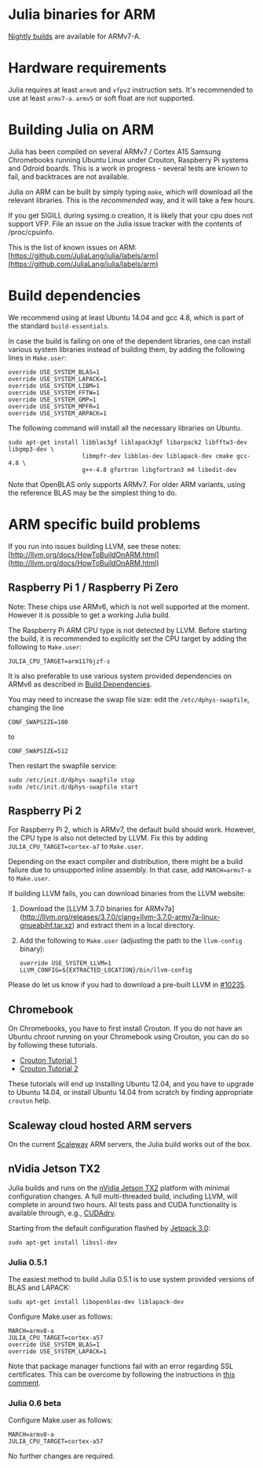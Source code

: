 # Julia binaries for ARM

[Nightly builds](https://status.julialang.org/download/linux-arm) are
available for ARMv7-A.

# Hardware requirements

Julia requires at least `armv6` and `vfpv2` instruction sets. It's recommended
to use at least `armv7-a`. `armv5` or soft float are not supported.

# Building Julia on ARM

Julia has been compiled on several ARMv7 / Cortex A15 Samsung
Chromebooks running Ubuntu Linux under Crouton, Raspberry Pi systems
and Odroid boards. This is a work in progress - several tests are
known to fail, and backtraces are not available.

Julia on ARM can be built by simply typing `make`, which will download all
the relevant libraries. This is the *recommended* way, and it will take a
few hours.

If you get SIGILL during sysimg.o creation, it is likely that your cpu
does not support VFP.  File an issue on the Julia issue tracker with
the contents of /proc/cpuinfo.

This is the list of known issues on ARM:
 [https://github.com/JuliaLang/julia/labels/arm](https://github.com/JuliaLang/julia/labels/arm)

# Build dependencies

We recommend using at least Ubuntu 14.04 and gcc 4.8, which is part of the
standard `build-essentials`.

In case the build is failing on one of the dependent libraries, one
can install various system libraries instead of building them, by
adding the following lines in `Make.user`:

````
override USE_SYSTEM_BLAS=1
override USE_SYSTEM_LAPACK=1
override USE_SYSTEM_LIBM=1
override USE_SYSTEM_FFTW=1
override USE_SYSTEM_GMP=1
override USE_SYSTEM_MPFR=1
override USE_SYSTEM_ARPACK=1
````

The following command will install all the necessary libraries on Ubuntu.

````
sudo apt-get install libblas3gf liblapack3gf libarpack2 libfftw3-dev libgmp3-dev \
                     libmpfr-dev libblas-dev liblapack-dev cmake gcc-4.8 \
                     g++-4.8 gfortran libgfortran3 m4 libedit-dev
````

Note that OpenBLAS only supports ARMv7. For older ARM variants, using the reference BLAS
may be the simplest thing to do.

# ARM specific build problems

If you run into issues building LLVM, see these notes:
[http://llvm.org/docs/HowToBuildOnARM.html](http://llvm.org/docs/HowToBuildOnARM.html)

## Raspberry Pi 1 / Raspberry Pi Zero

Note: These chips use ARMv6, which is not well supported at the moment. However it is
possible to get a working Julia build.

The Raspberry Pi ARM CPU type is not detected by LLVM.  Before starting the
build, it is recommended to explicitly set the CPU target by adding the
following to `Make.user`:

````
JULIA_CPU_TARGET=arm1176jzf-s
````

It is also preferable to use various system provided dependencies on
ARMv6 as described in [Build Dependencies](#build-dependencies).

You may need to increase the swap file size: edit the `/etc/dphys-swapfile`, changing the line

    CONF_SWAPSIZE=100

to

    CONF_SWAPSIZE=512

Then restart the swapfile service:

    sudo /etc/init.d/dphys-swapfile stop
    sudo /etc/init.d/dphys-swapfile start

## Raspberry Pi 2

For Raspberry Pi 2, which is ARMv7, the default build should work. However, the
CPU type is also not detected by LLVM. Fix this by adding
`JULIA_CPU_TARGET=cortex-a7` to `Make.user`.

Depending on the exact compiler and distribution, there might be a build failure
due to unsupported inline assembly. In that case, add `MARCH=armv7-a` to
`Make.user`.

If building LLVM fails, you can download binaries from the LLVM website:

1.  Download the [LLVM 3.7.0 binaries for ARMv7a] (http://llvm.org/releases/3.7.0/clang+llvm-3.7.0-armv7a-linux-gnueabihf.tar.xz) and extract them in a local directory.
2. Add the following to `Make.user` (adjusting the path to the `llvm-config` binary):

    ```
    override USE_SYSTEM_LLVM=1
    LLVM_CONFIG=${EXTRACTED_LOCATION}/bin/llvm-config
    ```

Please do let us know if you had to download a pre-built LLVM in [#10235](https://github.com/JuliaLang/julia/issues/10235).

## Chromebook

On Chromebooks, you have to first install Crouton.  If you do not have
an Ubuntu chroot running on your Chromebook using Crouton, you can do
so by following these tutorials.

- [Crouton Tutorial 1](http://www.howtogeek.com/162120/how-to-install-ubuntu-linux-on-your-chromebook-with-crouton/)
- [Crouton Tutorial 2](http://lifehacker.com/how-to-install-linux-on-a-chromebook-and-unlock-its-ful-509039343)

These tutorials will end up installing Ubuntu 12.04, and you have to
upgrade to Ubuntu 14.04, or install Ubuntu 14.04 from scratch by
finding appropriate `crouton` help.

## Scaleway cloud hosted ARM servers

On the current [Scaleway](http://scaleway.com) ARM servers, the Julia
build works out of the box.

## nVidia Jetson TX2

Julia builds and runs on the [nVidia Jetson TX2](http://www.nvidia.com/object/embedded-systems-dev-kits-modules.html) platform with minimal configuration changes. A full multi-threaded build, including LLVM, will complete in around two hours. All tests pass and CUDA functionality is available through, e.g., [CUDAdrv](https://github.com/JuliaGPU/CUDAdrv.jl).

Starting from the default configuration flashed by [Jetpack 3.0](https://developer.nvidia.com/embedded/jetpack):

```
sudo apt-get install libssl-dev
```

### Julia 0.5.1

The easiest method to build Julia 0.5.1 is to use system provided versions of BLAS and LAPACK:

```
sudo apt-get install libopenblas-dev liblapack-dev
```

Configure Make.user as follows:

```
MARCH=armv8-a
JULIA_CPU_TARGET=cortex-a57
override USE_SYSTEM_BLAS=1
override USE_SYSTEM_LAPACK=1
```

Note that package manager functions fail with an error regarding SSL certificates. This can be overcome by following the instructions in [this comment](https://github.com/JuliaLang/julia/issues/13399#issuecomment-182018321).

### Julia 0.6 beta

Configure Make.user as follows:

```
MARCH=armv8-a
JULIA_CPU_TARGET=cortex-a57
```

No further changes are required.
